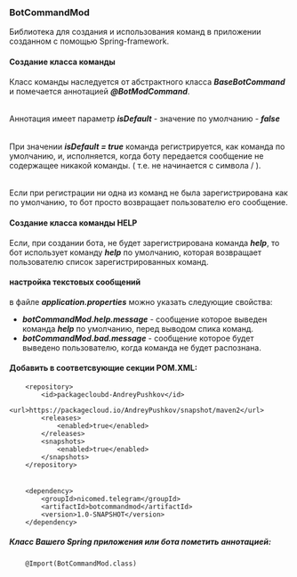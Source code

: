 ### BotCommandMod 
Библиотека для создания и использования команд в приложении созданном с помощью Spring-framework. 


#### Создание класса команды
Класс команды наследуется от абстрактного класса <b><i>BaseBotCommand</i></b> и помечается аннотацией <b><i>@BotModCommand</i></b>.
######
Аннотация имеет параметр <b><i>isDefault</i></b> - значение по умолчанию - <b><i>false</i></b>
######
При значении <b><i>isDefault = true</i></b> команда регистрируется, как команда по умолчанию, и, исполняется, когда боту передается сообщение не содержащее никакой команды. ( т.е. не начинается с символа / ).
######
Если при регистрации ни одна из команд не была зарегистрирована как по умолчанию, то бот просто возвращает пользователю его сообщение. 
#### Создание класса команды HELP
Если, при создании бота, не будет зарегистрирована команда <b><i>help</i></b>, то бот использует команду <b><i>help</i></b> по умолчанию, которая возвращает пользователю список зарегистрированных команд. 

#### настройка текстовых сообщений
в файле <b><i>application.properties</i></b> можно указать следующие свойства:
<ul>
<li><b><i>botCommandMod.help.message</i></b> -  сообщение которое выведен команда <b><i>help</i></b> по умолчанию, перед выводом спика команд.</li>
<li><b><i>botCommandMod.bad.message</i></b> - сообщение которое будет выведено пользователю, когда команда не будет распознана.</li>
</ul>


#### Добавить в соответсвующие секции POM.XML:

        <repository>
            <id>packagecloubd-AndreyPushkov</id>
            <url>https://packagecloud.io/AndreyPushkov/snapshot/maven2</url>
            <releases>
                <enabled>true</enabled>
            </releases>
            <snapshots>
                <enabled>true</enabled>
            </snapshots>
        </repository>
######

        <dependency>
            <groupId>nicomed.telegram</groupId>
            <artifactId>botcommandmod</artifactId>
            <version>1.0-SNAPSHOT</version>
        </dependency>        
##### Класс Вашего Spring приложения или бота пометить аннотацией:
        @Import(BotCommandMod.class)   


